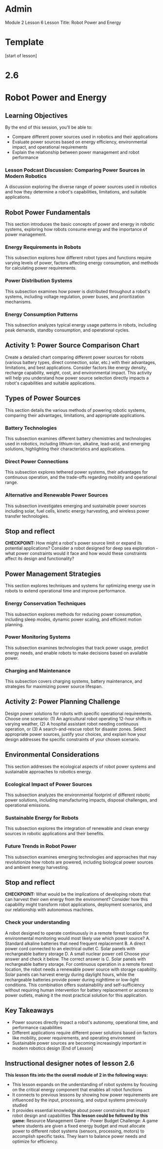 # Admin
Module 2
Lesson 6
Lesson Title: Robot Power and Energy
# Template
[start of lesson]
# 2.6
# Robot Power and Energy
## Learning Objectives
By the end of this session, you'll be able to:
- Compare different power sources used in robotics and their applications
- Evaluate power sources based on energy efficiency, environmental impact, and operational requirements
- Explain the relationship between power management and robot performance
### Lesson Podcast Discussion: Comparing Power Sources in Modern Robotics
A discussion exploring the diverse range of power sources used in robotics and how they determine a robot's capabilities, limitations, and suitable applications.
## Robot Power Fundamentals
This section introduces the basic concepts of power and energy in robotic systems, exploring how robots consume energy and the importance of power management.
### Energy Requirements in Robots
This subsection explores how different robot types and functions require varying levels of power, factors affecting energy consumption, and methods for calculating power requirements.
### Power Distribution Systems
This subsection examines how power is distributed throughout a robot's systems, including voltage regulation, power buses, and prioritization mechanisms.
### Energy Consumption Patterns
This subsection analyzes typical energy usage patterns in robots, including peak demands, standby consumption, and operational cycles.
## **Activity 1: Power Source Comparison Chart**
Create a detailed chart comparing different power sources for robots (various battery types, direct connection, solar, etc.) with their advantages, limitations, and best applications. Consider factors like energy density, recharge capability, weight, cost, and environmental impact. This activity will help you understand how power source selection directly impacts a robot's capabilities and suitable applications.
## Types of Power Sources
This section details the various methods of powering robotic systems, comparing their advantages, limitations, and appropriate applications.
### Battery Technologies
This subsection examines different battery chemistries and technologies used in robotics, including lithium-ion, alkaline, lead-acid, and emerging solutions, highlighting their characteristics and applications.
### Direct Power Connections
This subsection explores tethered power systems, their advantages for continuous operation, and the trade-offs regarding mobility and operational range.
### Alternative and Renewable Power Sources
This subsection investigates emerging and sustainable power sources including solar, fuel cells, kinetic energy harvesting, and wireless power transfer technologies.
## Stop and reflect

**CHECKPOINT:** How might a robot's power source limit or expand its potential applications? Consider a robot designed for deep sea exploration - what power constraints would it face and how would these constraints affect its design and functionality?

## Power Management Strategies
This section explores techniques and systems for optimizing energy use in robots to extend operational time and improve performance.
### Energy Conservation Techniques
This subsection explores methods for reducing power consumption, including sleep modes, dynamic power scaling, and efficient motion planning.
### Power Monitoring Systems
This subsection examines technologies that track power usage, predict energy needs, and enable robots to make decisions based on available power.
### Charging and Maintenance
This subsection covers charging systems, battery maintenance, and strategies for maximizing power source lifespan.
## **Activity 2: Power Planning Challenge**
Design power solutions for robots with specific operational requirements. Choose one scenario: (1) An agricultural robot operating 12-hour shifts in varying weather, (2) A hospital assistant robot needing continuous operation, or (3) A search-and-rescue robot for disaster zones. Select appropriate power sources, justify your choices, and explain how your design addresses the specific constraints of your chosen scenario.
## Environmental Considerations
This section addresses the ecological aspects of robot power systems and sustainable approaches to robotics energy.
### Ecological Impact of Power Sources
This subsection analyzes the environmental footprint of different robotic power solutions, including manufacturing impacts, disposal challenges, and operational emissions.
### Sustainable Energy for Robots
This subsection explores the integration of renewable and clean energy sources in robotic applications and their benefits.
### Future Trends in Robot Power
This subsection examines emerging technologies and approaches that may revolutionize how robots are powered, including biological power sources and ambient energy harvesting.
## Stop and reflect

**CHECKPOINT:** What would be the implications of developing robots that can harvest their own energy from the environment? Consider how this capability might transform robot applications, deployment scenarios, and our relationship with autonomous machines.

### **Check your understanding**
A robot designed to operate continuously in a remote forest location for environmental monitoring would most likely use which power source?
A. Standard alkaline batteries that need frequent replacement
B. A direct power cord connected to an electrical outlet
C. Solar panels with rechargeable battery storage
D. A small nuclear power cell
Choose your answer and check it below.
The correct answer is C. Solar panels with rechargeable battery storage. For continuous operation in a remote forest location, the robot needs a renewable power source with storage capability. Solar panels can harvest energy during daylight hours, while the rechargeable batteries provide power during nighttime or low-light conditions. This combination offers sustainability and self-sufficiency without requiring human intervention for battery replacement or access to power outlets, making it the most practical solution for this application.
## Key Takeaways
- Power sources directly impact a robot's autonomy, operational time, and performance capabilities
- Different applications require different power solutions based on factors like mobility, power requirements, and operating environment
- Sustainable power sources are becoming increasingly important in modern robotics design
[End of Lesson]
## Instructional designer notes of lesson 2.6
**This lesson fits into the the overall module of 2 in the following ways:**
- This lesson expands on the understanding of robot systems by focusing on the critical energy component that enables all robot functions
- It connects to previous lessons by showing how power requirements are influenced by the input, processing, and output systems previously studied
- It provides essential knowledge about power constraints that impact robot design and capabilities
**This lesson could be followed by this game:**
Resource Management Game - Power Budget Challenge: A game where students are given a fixed energy budget and must allocate power to different robot systems (sensors, processing, motors) to accomplish specific tasks. They learn to balance power needs and optimize for efficiency.